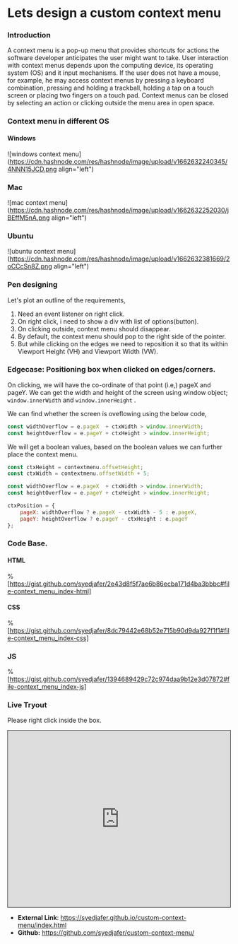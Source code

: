 # Lets design a custom context menu

### Introduction
A context menu is a pop-up menu that provides shortcuts for actions the software developer anticipates the user might want to take. User interaction with context menus depends upon the computing device, its operating system (OS) and it input mechanisms. If the user does not have a mouse, for example, he may access context menus by pressing a keyboard combination, pressing and holding a trackball, holding a tap on a touch screen or placing two fingers on a touch pad. Context menus can be closed by selecting an action or clicking outside the menu area in open space.


### Context menu in different OS

#### Windows

![windows context menu](https://cdn.hashnode.com/res/hashnode/image/upload/v1662632240345/4NNN15JCD.png align="left")

### Mac


![mac context menu](https://cdn.hashnode.com/res/hashnode/image/upload/v1662632252030/jBEffM5nA.png align="left")

### Ubuntu

![ubuntu context menu](https://cdn.hashnode.com/res/hashnode/image/upload/v1662632381669/2oCCcSn8Z.png align="left")


### Pen designing

Let's plot an outline of the requirements, 

1. Need an event listener on right click. 
2. On right click, i need to show a div with list of options(button).
3. On clicking outside, context menu should disappear. 
4. By default, the context menu should pop to the right side of the pointer. 
5. But while clicking on the edges we need to reposition it so that its within Viewport Height (VH) and Viewport Width (VW).


### Edgecase: Positioning box when clicked on edges/corners.

On clicking, we will have the co-ordinate of that point (i.e,) pageX and pageY. We can get the width and height of the screen using window object; ```window.innerWidth``` and ```window.innerHeight``` .

We can find whether the screen is oveflowing using the below code, 

```javascript
const widthOverflow = e.pageX  + ctxWidth > window.innerWidth;
const heightOverflow = e.pageY + ctxHeight > window.innerHeight;

```

We will get a boolean values, based on the boolean values we can further place the context menu. 

```javascript
const ctxHeight = contextmenu.offsetHeight;
const ctxWidth = contextmenu.offsetWidth + 5;

const widthOverflow = e.pageX  + ctxWidth > window.innerWidth;
const heightOverflow = e.pageY + ctxHeight > window.innerHeight;

ctxPosition = {
	pageX: widthOverflow ? e.pageX - ctxWidth - 5 : e.pageX,
	pageY: heightOverflow ? e.pageY - ctxHeight : e.pageY
};

```

### Code Base.

#### HTML 

%[https://gist.github.com/syedjafer/2e43d8f5f7ae6b86ecba171d4ba3bbbc#file-context_menu_index-html]

#### CSS

%[https://gist.github.com/syedjafer/8dc79442e68b52e715b90d9da927f1f1#file-context_menu_index-css]

### JS

%[https://gist.github.com/syedjafer/1394689429c72c974daa9b12e3d07872#file-context_menu_index-js]

### Live Tryout

Please right click inside the box.

<iframe src="https://syedjafer.github.io/custom-context-menu/index.html" style="border:1px solid; height: 400px; width: 100%">
</iframe>

- **External Link**: https://syedjafer.github.io/custom-context-menu/index.html
- **Github:** https://github.com/syedjafer/custom-context-menu/

